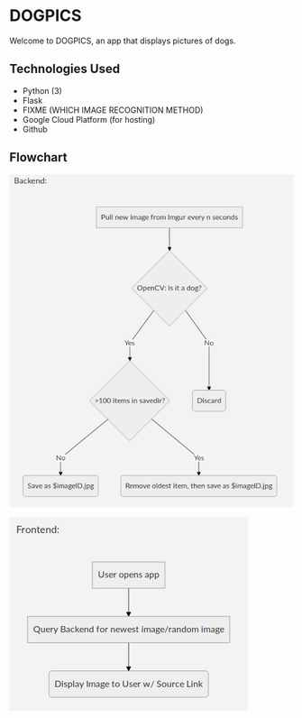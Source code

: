 # DOGPICS

Welcome to DOGPICS, an app that displays pictures of dogs.  

## Technologies Used

- Python (3)
- Flask
- FIXME (WHICH IMAGE RECOGNITION METHOD)
- Google Cloud Platform (for hosting)
- Github




## Flowchart


![Backend Flowchart](https://raw.githubusercontent.com/aquatints/dogpics/master/img/BackendFlowchart.png)

![Frontend Flowchart](https://raw.githubusercontent.com/aquatints/dogpics/master/img/FrontendFlowchart.png)
